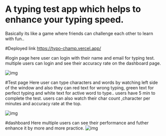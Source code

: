 # A typing test app which helps to enhance your typing speed.
Basically its like a game where friends can challenge each other to learn with fun..

#Deployed link
https://typo-champ.vercel.app/

#login page
here user can login with their name and email for typing test.
multiple users can login and see their accuracy rate on the dashboard page.

<img src="" alt="img"/>


#Test page
Here user can type characters and words by watching left side of the window and also they can red text for wrong typing, green text for perfect typing and white text for active word to type..
users have 5 min to complete the test.
users can also watch their char count ,character per minutes and accuracy rate at the top.

<img src="" alt="img"/>


#dashboard
Here multiple users can see their performance and futher enhance it by more and more practice.
<img src="" alt="img"/>
